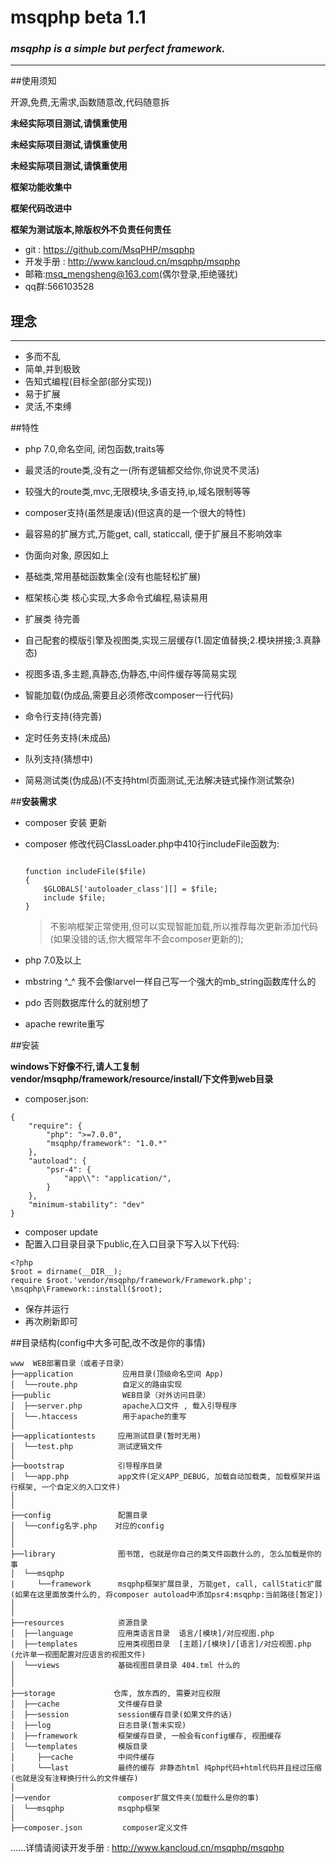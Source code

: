 msqphp beta 1.1
==========================

### ***msqphp is a simple but perfect framework.***

* * * * *


##使用须知

开源,免费,无需求,函数随意改,代码随意拆

**未经实际项目测试,请慎重使用**

**未经实际项目测试,请慎重使用**

**未经实际项目测试,请慎重使用**

**框架功能收集中**

**框架代码改进中**

**框架为测试版本,除版权外不负责任何责任**

+ git : https://github.com/MsqPHP/msqphp
+ 开发手册 : http://www.kancloud.cn/msqphp/msqphp
+ 邮箱:msq_mengsheng@163.com(偶尔登录,拒绝骚扰)
+ qq群:566103528

## 理念

* * * * *
+ 多而不乱
+ 简单,并到极致
+ 告知式编程(目标全部(部分实现))
+ 易于扩展
+ 灵活,不束缚


##特性
+ php 7.0,命名空间, 闭包函数,traits等

+ 最灵活的route类,没有之一(所有逻辑都交给你,你说灵不灵活)

+ 较强大的route类,mvc,无限模块,多语支持,ip,域名限制等等

+ composer支持(虽然是废话)(但这真的是一个很大的特性)

+ 最容易的扩展方式,万能get, call, staticcall, 便于扩展且不影响效率

+ 伪面向对象, 原因如上

+ 基础类,常用基础函数集全(没有也能轻松扩展)

+ 框架核心类 核心实现,大多命令式编程,易读易用

+ 扩展类 待完善

+ 自己配套的模版引擎及视图类,实现三层缓存(1.固定值替换;2.模块拼接;3.真静态)

+ 视图多语,多主题,真静态,伪静态,中间件缓存等简易实现

+ 智能加载(伪成品,需要且必须修改composer一行代码)

+ 命令行支持(待完善)

+ 定时任务支持(未成品)

+ 队列支持(猜想中)

+ 简易测试类(伪成品)(不支持html页面测试,无法解决链式操作测试繁杂)

##**安装需求**
+ composer 安装 更新
+ composer 修改代码ClassLoader.php中410行includeFile函数为:

    ~~~

    function includeFile($file)
    {
        $GLOBALS['autoloader_class'][] = $file;
        include $file;
    }
    ~~~
    > 不影响框架正常使用,但可以实现智能加载,所以推荐每次更新添加代码(如果没错的话,你大概常年不会composer更新的);
+ php 7.0及以上
+ mbstring ^_^ 我不会像larvel一样自己写一个强大的mb_string函数库什么的
+ pdo 否则数据库什么的就别想了
+ apache rewrite重写

##安装

**windows下好像不行,请人工复制vendor/msqphp/framework/resource/install/下文件到web目录**

+ composer.json:
~~~
{
    "require": {
        "php": ">=7.0.0",
        "msqphp/framework": "1.0.*"
    },
    "autoload": {
        "psr-4": {
            "app\\": "application/",
        }
    },
    "minimum-stability": "dev"
}
~~~
+ composer update
+ 配置入口目录目录下public,在入口目录下写入以下代码:
~~~
<?php
$root = dirname(__DIR__);
require $root.'vendor/msqphp/framework/Framework.php';
\msqphp\Framework::install($root);
~~~
+ 保存并运行
+ 再次刷新即可


##目录结构(config中大多可配,改不改是你的事情)


~~~
www  WEB部署目录（或者子目录）
├──application           应用目录(顶级命名空间 App)
│  └──route.php          自定义的路由实现
├──public                WEB目录（对外访问目录）
│  ├──server.php         apache入口文件 , 载入引导程序
│  └──.htaccess          用于apache的重写
│
├──applicationtests     应用测试目录(暂时无用)
│  └──test.php          测试逻辑文件
│
├──bootstrap            引导程序目录
│  └──app.php           app文件(定义APP_DEBUG, 加载自动加载类, 加载框架并运行框架, 一个自定义的入口文件)
│
│
├──config               配置目录
│  └──config名字.php    对应的config
│
│
├──library              图书馆, 也就是你自己的类文件函数什么的, 怎么加载是你的事
│  └──msqphp
|     └──framework      msqphp框架扩展目录, 万能get, call, callStatic扩展(如果在这里面放类什么的, 将composer autoload中添加psr4:msqphp:当前路径[暂定])
│
│
├──resources            资源目录
│  ├──language          应用类语言目录  语言/[模块]/对应视图.php
│  ├──templates         应用类视图目录  [主题]/[模块]/[语言]/对应视图.php (允许单一视图配置对应语言的视图文件)
│  └──views             基础视图目录目录 404.tml 什么的
│
│
├──storage             仓库, 放东西的, 需要对应权限
│  ├──cache             文件缓存目录
│  ├──session           session缓存目录(如果文件的话)
│  ├──log               日志目录(暂未实现)
│  ├──framework         框架缓存目录, 一般会有config缓存, 视图缓存
│  └──templates         模版目录
│     ├──cache          中间件缓存
│     └──last           最终的缓存 非静态html 纯php代码+html代码并且经过压缩(也就是没有注释换行什么的文件缓存)
│
│──vendor               composer扩展文件夹(加载什么是你的事)
│  └──msqphp            msqphp框架
│
├──composer.json         composer定义文件
~~~


......详情请阅读开发手册 : http://www.kancloud.cn/msqphp/msqphp